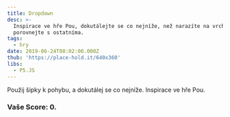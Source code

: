 ```yaml
---
title: Dropdown
desc: >-
  Inspirace ve hře Pou, dokutálejte se co nejníže, než narazíte na vrch a skore
  porovnejte s ostatníma.
tags:
  - hry
date: 2019-06-24T08:02:00.000Z
thub: 'https://place-hold.it/640x360'
libs:
  - P5.JS
---
```


Použij šipky k pohybu, a dokutálej se co nejníže. Inspirace ve hře Pou.

<h3>
Vaše Score: <span id="score">0</span>.
</h3>

<script language="javascript" type="text/javascript" src="sketch.js"></script>
<script language="javascript" type="text/javascript" src="ball.js"></script>
<script language="javascript" type="text/javascript" src="grass.js"></script>
